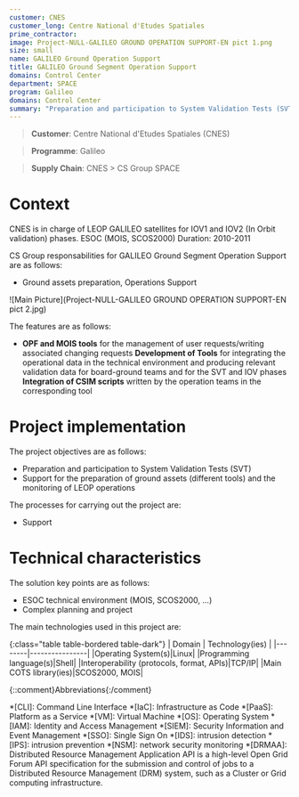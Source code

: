 ```yaml
---
customer: CNES
customer_long: Centre National d'Etudes Spatiales
prime_contractor: 
image: Project-NULL-GALILEO GROUND OPERATION SUPPORT-EN pict 1.png
size: small
name: GALILEO Ground Operation Support
title: GALILEO Ground Segment Operation Support
domains: Control Center
department: SPACE
program: Galileo
domains: Control Center
summary: "Preparation and participation to System Validation Tests (SVT). Support for the preparation of ground assets (different tools) and the monitoring of LEOP operations"
---
```


> __Customer__\: Centre National d'Etudes Spatiales (CNES)

> __Programme__\: Galileo

> __Supply Chain__\: CNES >  CS Group SPACE


# Context

CNES is in charge of LEOP GALILEO satellites for IOV1 and IOV2 (In Orbit validation) phases.
ESOC (MOIS, SCOS2000) 
Duration: 2010-2011

CS Group responsabilities for GALILEO Ground Segment Operation Support are as follows:
* Ground assets preparation, Operations Support

![Main Picture](Project-NULL-GALILEO GROUND OPERATION SUPPORT-EN pict 2.jpg)

The features are as follows:
* **OPF and MOIS tools** for the management of user requests/writing associated changing requests
	**Development of Tools** for integrating the operational data in the technical environment and producing relevant validation data for board-ground teams and for the SVT and IOV phases
	**Integration of CSIM scripts** written by the operation teams in the corresponding tool

# Project implementation

The project objectives are as follows:
* Preparation and participation to System Validation Tests (SVT) 
* Support for the preparation of ground assets (different tools) and the monitoring of LEOP operations

The processes for carrying out the project are:
* Support

# Technical characteristics

The solution key points are as follows:
* ESOC technical environment (MOIS, SCOS2000, ...)
* Complex planning and project



The main technologies used in this project are:

{:class="table table-bordered table-dark"}
| Domain | Technology(ies) |
|--------|----------------|
|Operating System(s)|Linux|
|Programming language(s)|Shell|
|Interoperability (protocols, format, APIs)|TCP/IP|
|Main COTS library(ies)|SCOS2000, MOIS|



{::comment}Abbreviations{:/comment}

*[CLI]: Command Line Interface
*[IaC]: Infrastructure as Code
*[PaaS]: Platform as a Service
*[VM]: Virtual Machine
*[OS]: Operating System
*[IAM]: Identity and Access Management
*[SIEM]: Security Information and Event Management
*[SSO]: Single Sign On
*[IDS]: intrusion detection
*[IPS]: intrusion prevention
*[NSM]: network security monitoring
*[DRMAA]: Distributed Resource Management Application API is a high-level Open Grid Forum API specification for the submission and control of jobs to a Distributed Resource Management (DRM) system, such as a Cluster or Grid computing infrastructure.
